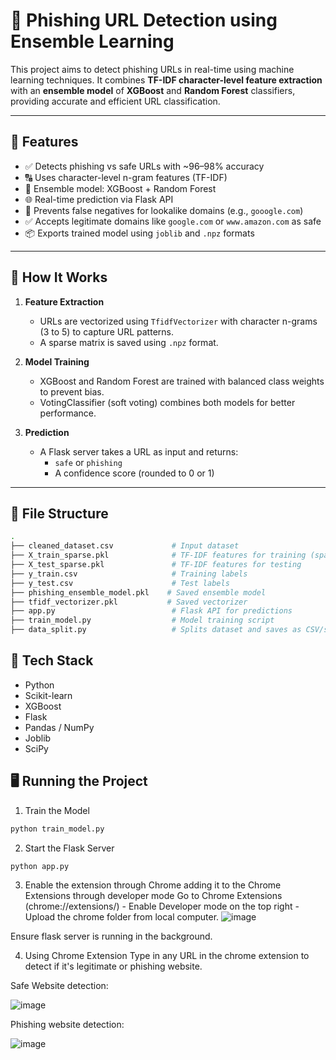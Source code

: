 # 🔐 Phishing URL Detection using Ensemble Learning

This project aims to detect phishing URLs in real-time using machine learning techniques. It combines **TF-IDF character-level feature extraction** with an **ensemble model** of **XGBoost** and **Random Forest** classifiers, providing accurate and efficient URL classification.

---

## 🚀 Features

- ✅ Detects phishing vs safe URLs with ~96–98% accuracy
- 🔠 Uses character-level n-gram features (TF-IDF)
- 🧠 Ensemble model: XGBoost + Random Forest
- 🌐 Real-time prediction via Flask API
- 🔐 Prevents false negatives for lookalike domains (e.g., `gooogle.com`)
- ✅ Accepts legitimate domains like `google.com` or `www.amazon.com` as safe
- 📦 Exports trained model using `joblib` and `.npz` formats

---

## 🧪 How It Works

1. **Feature Extraction**
   - URLs are vectorized using `TfidfVectorizer` with character n-grams (3 to 5) to capture URL patterns.
   - A sparse matrix is saved using `.npz` format.

2. **Model Training**
   - XGBoost and Random Forest are trained with balanced class weights to prevent bias.
   - VotingClassifier (soft voting) combines both models for better performance.

3. **Prediction**
   - A Flask server takes a URL as input and returns:
     - `safe` or `phishing`
     - A confidence score (rounded to 0 or 1)

---

## 📂 File Structure

```bash
.
├── cleaned_dataset.csv             # Input dataset
├── X_train_sparse.pkl              # TF-IDF features for training (sparse)
├── X_test_sparse.pkl               # TF-IDF features for testing
├── y_train.csv                     # Training labels
├── y_test.csv                      # Test labels
├── phishing_ensemble_model.pkl    # Saved ensemble model
├── tfidf_vectorizer.pkl           # Saved vectorizer
├── app.py                          # Flask API for predictions
├── train_model.py                  # Model training script
├── data_split.py                   # Splits dataset and saves as CSV/sparse
```

## 🧰 Tech Stack
- Python
- Scikit-learn
- XGBoost
- Flask
- Pandas / NumPy
- Joblib
- SciPy

## 🖥️ Running the Project
1. Train the Model
``` bash
python train_model.py
```

2. Start the Flask Server
``` bash
python app.py
```

3. Enable the extension through Chrome adding it to the Chrome Extensions through developer mode
Go to Chrome Extensions (chrome://extensions/) - Enable Developer mode on the top right - Upload the chrome folder from local computer.
![image](https://github.com/user-attachments/assets/14feee8d-4b1c-4be4-87d1-967077027273)

Ensure flask server is running in the background.

4. Using Chrome Extension
Type in any URL in the chrome extension to detect if it's legitimate or phishing website.

Safe Website detection:

![image](https://github.com/user-attachments/assets/f357a475-5422-4708-a4d3-c1743b76e5e3)

Phishing website detection:

![image](https://github.com/user-attachments/assets/f342aaf7-0841-4d6a-bbce-b38f840598f1)
